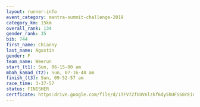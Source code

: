 ```yaml
---
layout: runner-info 
event_category: mantra-summit-challenge-2019 
category_km: 15km 
overall_rank: 134
gender_rank: 35
bib: 744
first_name: Chianny
last_name: Agustin
gender: F
team_name: Weerun
start_(t1): Sun, 06-15-00 am
mbah_kamad_(t2): Sun, 07-16-48 am
finish_(t3): Sun, 09-52-57 am
race_time: 3-37-57
status: FINISHER
certficate: https:drive.google.com/file/d/1TFV7ZfGUVnlzkf6dy5hUFS50rEin3G8J/view?usp=sharing
---
```

